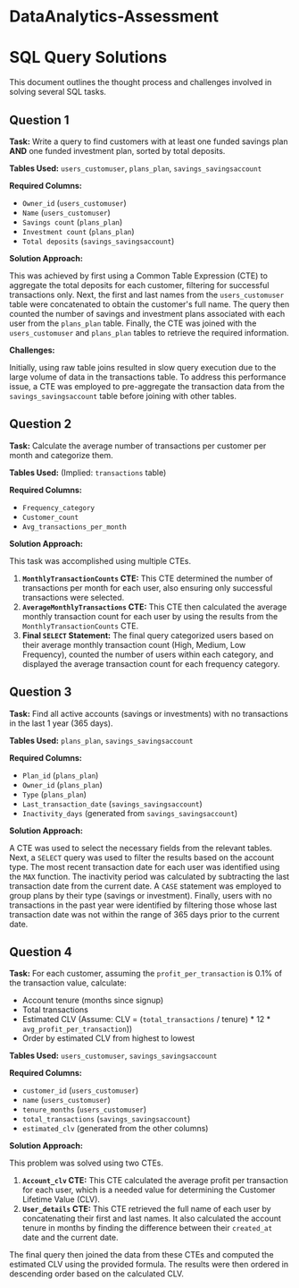 # DataAnalytics-Assessment

# SQL Query Solutions

This document outlines the thought process and challenges involved in solving several SQL tasks.

## Question 1

**Task:** Write a query to find customers with at least one funded savings plan **AND** one funded investment plan, sorted by total deposits.

**Tables Used:** `users_customuser`, `plans_plan`, `savings_savingsaccount`

**Required Columns:**

* `Owner_id` (`users_customuser`)
* `Name` (`users_customuser`)
* `Savings count` (`plans_plan`)
* `Investment count` (`plans_plan`)
* `Total deposits` (`savings_savingsaccount`)

**Solution Approach:**

This was achieved by first using a Common Table Expression (CTE) to aggregate the total deposits for each customer, filtering for successful transactions only. Next, the first and last names from the `users_customuser` table were concatenated to obtain the customer's full name. The query then counted the number of savings and investment plans associated with each user from the `plans_plan` table. Finally, the CTE was joined with the `users_customuser` and `plans_plan` tables to retrieve the required information.

**Challenges:**

Initially, using raw table joins resulted in slow query execution due to the large volume of data in the transactions table. To address this performance issue, a CTE was employed to pre-aggregate the transaction data from the `savings_savingsaccount` table before joining with other tables.

## Question 2

**Task:** Calculate the average number of transactions per customer per month and categorize them.

**Tables Used:** (Implied: `transactions` table)

**Required Columns:**

* `Frequency_category`
* `Customer_count`
* `Avg_transactions_per_month`

**Solution Approach:**

This task was accomplished using multiple CTEs.

1.  **`MonthlyTransactionCounts` CTE:** This CTE determined the number of transactions per month for each user, also ensuring only successful transactions were selected.
2.  **`AverageMonthlyTransactions` CTE:** This CTE then calculated the average monthly transaction count for each user by using the results from the `MonthlyTransactionCounts` CTE.
3.  **Final `SELECT` Statement:** The final query categorized users based on their average monthly transaction count (High, Medium, Low Frequency), counted the number of users within each category, and displayed the average transaction count for each frequency category.

## Question 3

**Task:** Find all active accounts (savings or investments) with no transactions in the last 1 year (365 days).

**Tables Used:** `plans_plan`, `savings_savingsaccount`

**Required Columns:**

* `Plan_id` (`plans_plan`)
* `Owner_id` (`plans_plan`)
* `Type` (`plans_plan`)
* `Last_transaction_date` (`savings_savingsaccount`)
* `Inactivity_days` (generated from `savings_savingsaccount`)

**Solution Approach:**

A CTE was used to select the necessary fields from the relevant tables. Next, a `SELECT` query was used to filter the results based on the account type. The most recent transaction date for each user was identified using the `MAX` function. The inactivity period was calculated by subtracting the last transaction date from the current date. A `CASE` statement was employed to group plans by their type (savings or investment). Finally, users with no transactions in the past year were identified by filtering those whose last transaction date was not within the range of 365 days prior to the current date.

## Question 4

**Task:** For each customer, assuming the `profit_per_transaction` is 0.1% of the transaction value, calculate:

* Account tenure (months since signup)
* Total transactions
* Estimated CLV (Assume: CLV = (`total_transactions` / tenure) \* 12 \* `avg_profit_per_transaction`))
* Order by estimated CLV from highest to lowest

**Tables Used:** `users_customuser`, `savings_savingsaccount`

**Required Columns:**

* `customer_id` (`users_customuser`)
* `name` (`users_customuser`)
* `tenure_months` (`users_customuser`)
* `total_transactions` (`savings_savingsaccount`)
* `estimated_clv` (generated from the other columns)

**Solution Approach:**

This problem was solved using two CTEs.

1.  **`Account_clv` CTE:** This CTE calculated the average profit per transaction for each user, which is a needed value for determining the Customer Lifetime Value (CLV).
2.  **`User_details` CTE:** This CTE retrieved the full name of each user by concatenating their first and last names. It also calculated the account tenure in months by finding the difference between their `created_at` date and the current date.

The final query then joined the data from these CTEs and computed the estimated CLV using the provided formula. The results were then ordered in descending order based on the calculated CLV.
